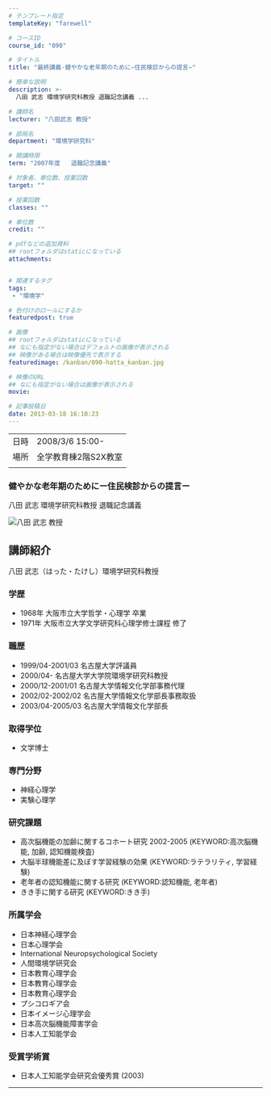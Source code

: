 ```yaml
---
# テンプレート指定
templateKey: "farewell"

# コースID
course_id: "090"

# タイトル
title: "最終講義-健やかな老年期のために−住民検診からの提言−"

# 簡単な説明
description: >-
  八田 武志 環境学研究科教授 退職記念講義 ...

# 講師名
lecturer: "八田武志 教授"

# 部局名
department: "環境学研究科"

# 開講時限
term: "2007年度	退職記念講義"

# 対象者、単位数、授業回数
target: ""

# 授業回数
classes: ""

# 単位数
credit: ""

# pdfなどの追加資料
## rootフォルダはstaticになっている
attachments:


# 関連するタグ
tags:
 - "環境学"

# 色付けのロールにするか
featuredpost: true

# 画像
## rootフォルダはstaticになっている
## なにも指定がない場合はデフォルトの画像が表示される
## 映像がある場合は映像優先で表示する
featuredimage: /kanban/090-hatta_kanban.jpg

# 映像のURL
## なにも指定がない場合は画像が表示される
movie: 

# 記事投稿日
date: 2013-03-18 16:10:23
---
```


|   |   |
|---|---|
| 日時 | 2008/3/6  15:00- |
| 場所 | 全学教育棟2階S2X教室 |
|   |   |


### 健やかな老年期のためにー住民検診からの提言ー

八田 武志 環境学研究科教授 退職記念講義



![八田 武志 教授](http://ocw.nagoya-u.jp/files/90/hatta_kao.jpg) 
## 講師紹介

八田 武志（はった・たけし）環境学研究科教授

### 学歴

* 1968年 大阪市立大学哲学・心理学 卒業
* 1971年 大阪市立大学文学研究科心理学修士課程 修了

### 職歴

* 1999/04-2001/03 名古屋大学評議員
* 2000/04- 名古屋大学大学院環境学研究科教授
* 2000/12-2001/01 名古屋大学情報文化学部事務代理
* 2002/02-2002/02 名古屋大学情報文化学部長事務取扱
* 2003/04-2005/03 名古屋大学情報文化学部長

### 取得学位

* 文学博士

### 専門分野

* 神経心理学
* 実験心理学

### 研究課題

* 高次脳機能の加齢に関するコホート研究 2002-2005 (KEYWORD:高次脳機能, 加齢, 認知機能検査)
* 大脳半球機能差に及ぼす学習経験の効果 (KEYWORD:ラテラリティ, 学習経験)
* 老年者の認知機能に関する研究 (KEYWORD:認知機能, 老年者)
* きき手に関する研究 (KEYWORD:きき手)

### 所属学会

* 日本神経心理学会
* 日本心理学会
* International Neuropsychological Society
* 人間環境学研究会
* 日本教育心理学会
* 日本教育心理学会
* 日本教育心理学会
* プシコロギア会
* 日本イメージ心理学会
* 日本高次脳機能障害学会
* 日本人工知能学会

### 受賞学術賞

* 日本人工知能学会研究会優秀賞 (2003)



-----